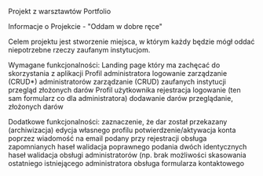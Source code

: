 Projekt z warsztawtów Portfolio

Informacje o Projekcie - "Oddam w dobre ręce"

Celem projektu jest stworzenie miejsca, w którym każdy będzie mógł oddać niepotrzebne rzeczy zaufanym instytucjom.

Wymagane funkcjonalności:
Landing page który ma zachęcać do skorzystania z aplikacji
Profil administratora
logowanie
zarządzanie (CRUD*) administratorów
zarządzanie (CRUD) zaufanych instytucji
przegląd złożonych darów
Profil użytkownika
rejestracja
logowanie (ten sam formularz co dla administratora)
dodawanie darów
przeglądanie, złożonych darów

Dodatkowe funkcjonalności:
zaznaczenie, że dar został przekazany (archiwizacja)
edycja własnego profilu
potwierdzenie/aktywacja konta poprzez wiadomość na email podany przy rejestracji
obsługa zapomnianych haseł
walidacja poprawnego podania dwóch identycznych haseł
walidacja obsługi administratorów (np. brak możliwości skasowania ostatniego istniejącego administratora
obsługa formularza kontaktowego
